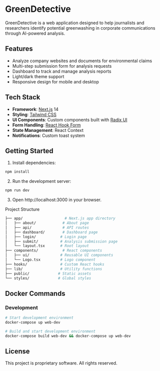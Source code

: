 # GreenDetective

GreenDetective is a web application designed to help journalists and researchers identify potential greenwashing in corporate communications through AI-powered analysis.

## Features

- Analyze company websites and documents for environmental claims
- Multi-step submission form for analysis requests
- Dashboard to track and manage analysis reports
- Light/dark theme support
- Responsive design for mobile and desktop

## Tech Stack

- **Framework**: [Next.js](https://nextjs.org/) 14
- **Styling**: [Tailwind CSS](https://tailwindcss.com/)
- **UI Components**: Custom components built with [Radix UI](https://www.radix-ui.com/)
- **Form Handling**: [React Hook Form](https://react-hook-form.com/)
- **State Management**: React Context
- **Notifications**: Custom toast system

## Getting Started

1. Install dependencies:
```bash
npm install

```
2. Run the development server:
```bash
npm run dev
```

3. Open http://localhost:3000 in your browser.

Project Structure

```bash
├── app/                   # Next.js app directory
│   ├── about/            # About page
│   ├── api/              # API routes
│   ├── dashboard/        # Dashboard page
│   ├── login/           # Login page
│   ├── submit/          # Analysis submission page
│   └── layout.tsx       # Root layout
├── components/           # React components
│   ├── ui/              # Reusable UI components
│   └── Logo.tsx         # Logo component
├── hooks/               # Custom React hooks
├── lib/                 # Utility functions
├── public/             # Static assets
└── styles/             # Global styles
```

## Docker Commands

### Development
```bash
# Start development environment
docker-compose up web-dev

# Build and start development environment
docker-compose build web-dev && docker-compose up web-dev
```

## License
This project is proprietary software. All rights reserved.